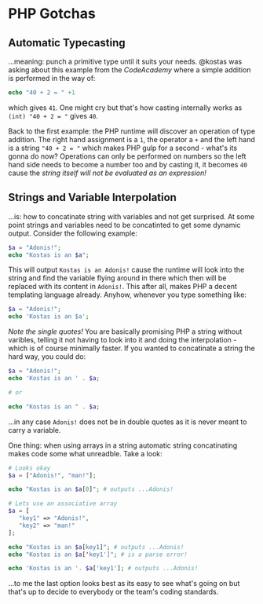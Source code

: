 # PHP Gotchas

## Automatic Typecasting

...meaning: punch a primitive type until it suits your needs.
@kostas was asking about this example from the *CodeAcademy* where a simple addition is performed in the way of:

```php
echo "40 + 2 = " +1
```

which gives `41`. One might cry but that's how casting internally works as `(int) "40 + 2 = "` gives `40`.

Back to the first example: the PHP runtime will discover an operation of type addition. The right hand assignment is a `1`, the operator a `+` and the left hand is a string `"40 + 2 = "` which makes PHP gulp for a second - what's its gonna do now? Operations can only be performed on numbers so the left hand side needs to become a number too and by casting it, it becomes `40` cause the *string itself will not be evaluated as an expression!*

## Strings and Variable Interpolation

...is: how to concatinate string with variables and not get surprised.
At some point strings and variables need to be concatinted to get some dynamic output. Consider the following example:

```php
$a = "Adonis!";
echo "Kostas is an $a";
```

This will output `Kostas is an Adonis!` cause the runtime will look into the string and find the variable flying around in there which then will be replaced with its content in `Adonis!`. This after all, makes PHP a decent templating language already. Anyhow, whenever you type something like:

```php
$a = "Adonis!";
echo 'Kostas is an $a';
```

*Note the single quotes!* You are basically promising PHP a string without varibles, telling it not having to look into it and doing the interpolation - which is of course minimally faster. If you wanted to concatinate a string the hard way, you could do:

```php
$a = "Adonis!";
echo 'Kostas is an ' . $a;

# or

echo "Kostas is an " . $a;

```

...in any case `Adonis!` does not be in double quotes as it is never meant to carry a variable.

One thing: when using arrays in a string automatic string concatinating makes code some what unreadble. Take a look:

```php
# Looks okay
$a = ["Adonis!", "man!"];

echo "Kostas is an $a[0]"; # outputs ...Adonis!

# Lets use an associative array
$a = [
   "key1" => "Adonis!",
   "key2" => "man!"
];

echo "Kostas is an $a[key1]"; # outputs ...Adonis!
echo "Kostas is an $a['key1']"; # is a parse error!

echo 'Kostas is an '. $a['key1']; # outputs ...Adonis!
```

…to me the last option looks best as its easy to see what's going on but that's up to decide to everybody or the team's coding standards.
